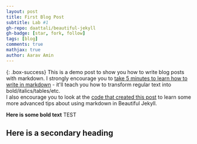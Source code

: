 ```yaml
---
layout: post
title: First Blog Post
subtitle: Lab #1
gh-repo: daattali/beautiful-jekyll
gh-badge: [star, fork, follow]
tags: [blog]
comments: true
mathjax: true
author: Aarav Amin
---
```


{: .box-success}
This is a demo post to show you how to write blog posts with markdown.  I strongly encourage you to [take 5 minutes to learn how to write in markdown](https://markdowntutorial.com/) - it'll teach you how to transform regular text into bold/italics/tables/etc.<br/>I also encourage you to look at the [code that created this post](https://raw.githubusercontent.com/daattali/beautiful-jekyll/master/_posts/2020-02-28-sample-markdown.md) to learn some more advanced tips about using markdown in Beautiful Jekyll.

**Here is some bold text**
TEST
## Here is a secondary heading